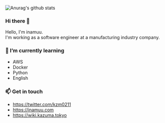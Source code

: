 ![Anurag's github stats](https://github-readme-stats.vercel.app/api?username=inamuu&show_icons=true&theme=tokyonight&count_private=true)  

### Hi there 👋

Hello, I'm inamuu.  
I'm working as a software engineer at a manufacturing industry company.

### 🌱 I’m currently learning

- AWS
- Docker
- Python
- English

### 📫 Get in touch

- https://twitter.com/kzm0211
- https://inamuu.com
- https://wiki.kazuma.tokyo
